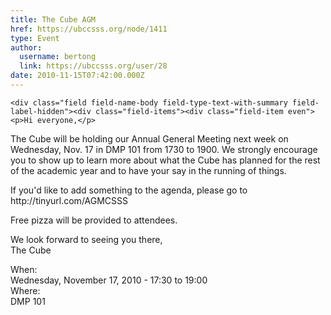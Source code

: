 ```yaml
---
title: The Cube AGM 
href: https://ubccsss.org/node/1411
type: Event
author:
  username: bertong
  link: https://ubccsss.org/user/28
date: 2010-11-15T07:42:00.000Z
---
```



    <div class="field field-name-body field-type-text-with-summary field-label-hidden"><div class="field-items"><div class="field-item even"><p>Hi everyone,</p>
<p>The Cube will be holding our Annual General Meeting next week on Wednesday, Nov. 17 in DMP 101 from 1730 to 1900. We strongly encourage you to show up to learn more about what the Cube has planned for the rest of the academic year and to have your say in the running of things.</p>
<p>If you&apos;d like to add something to the agenda, please go to http://tinyurl.com/AGMCSSS</p>
<p>Free pizza will be provided to attendees. </p>
<p>We look forward to seeing you there,<br>
The Cube</p>
</div></div></div><div class="field field-name-field-dates field-type-datetime field-label-above"><div class="field-label">When:&#xA0;</div><div class="field-items"><div class="field-item even"><span class="date-display-single">Wednesday, November 17, 2010 - <span class="date-display-range"><span class="date-display-start">17:30</span> to <span class="date-display-end">19:00</span></span></span></div></div></div><div class="field field-name-field-location field-type-text field-label-above"><div class="field-label">Where:&#xA0;</div><div class="field-items"><div class="field-item even">DMP 101</div></div></div>    <footer>
          </footer>
    